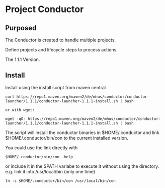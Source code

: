 
# Project Conductor

## Purposed

The Conductor is created to handle multiple projects.

Define projects and lifecycle steps to process actions.

The 1.1.1 Version.

## Install

Install using the install script from maven central

```
curl https://repo1.maven.org/maven2/de/mhus/conductor/conductor-launcher/1.1.1/conductor-launcher-1.1.1-install.sh | bash

or with wget:

wget -qO- https://repo1.maven.org/maven2/de/mhus/conductor/conductor-launcher/1.1.1/conductor-launcher-1.1.1-install.sh | bash

```

The script will install the conductor binaries in $HOME/.conductor and link $HOME/.conductor/bin/con to the current installed version.

You could use the link directly with 

```
$HOME/.conductor/bin/con -help
```

or include it in the $PATH variabe to execute it without using the directory. e.g. link it into /usr/local/bin (only one time)

```
ln -s $HOME/.conductor/bin/con /usr/local/bin/con
```

